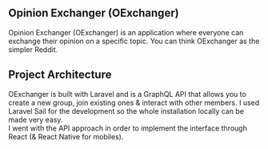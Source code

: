 ## Opinion Exchanger (OExchanger)

Opinion Exchanger (OExchanger) is an application where everyone can  exchange their opinion on a specific topic. You can think OExchanger as the simpler Reddit.

## Project Architecture

OExchanger is built with Laravel and is a GraphQL API that allows you to create a new group, join existing ones & interact with other members. I used Laravel Sail for the development so the whole installation locally can be made very easy. 
<br>
I went with the API approach in order to implement the interface through React (& React Native for mobiles).
